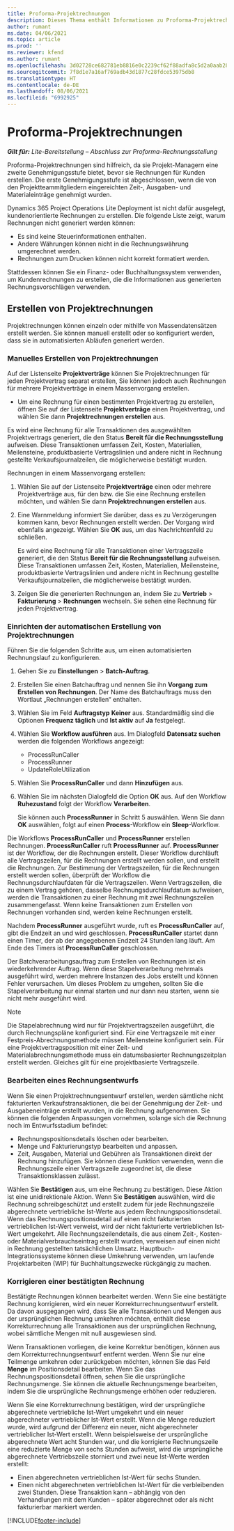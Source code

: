 ```yaml
---
title: Proforma-Projektrechnungen
description: Dieses Thema enthält Informationen zu Proforma-Projektrechnungen in Project Operations.
author: rumant
ms.date: 04/06/2021
ms.topic: article
ms.prod: ''
ms.reviewer: kfend
ms.author: rumant
ms.openlocfilehash: 3d02728ce682781eb8816e0c2239cf62f88adfa8c5d2a0aab280be053c2a5ae6
ms.sourcegitcommit: 7f8d1e7a16af769adb43d1877c28fdce53975db8
ms.translationtype: HT
ms.contentlocale: de-DE
ms.lasthandoff: 08/06/2021
ms.locfileid: "6992925"
---
```

# <a name="proforma-project-pnvoices"></a>Proforma-Projektrechnungen

_**Gilt für:** Lite-Bereitstellung – Abschluss zur Proforma-Rechnungsstellung_

Proforma-Projektrechnungen sind hilfreich, da sie Projekt-Managern eine zweite Genehmigungsstufe bietet, bevor sie Rechnungen für Kunden erstellen. Die erste Genehmigungsstufe ist abgeschlossen, wenn die von den Projektteammitgliedern eingereichten Zeit-, Ausgaben- und Materialeinträge genehmigt wurden.

Dynamics 365 Project Operations Lite Deployment ist nicht dafür ausgelegt, kundenorientierte Rechnungen zu erstellen. Die folgende Liste zeigt, warum Rechnungen nicht generiert werden können:

- Es sind keine Steuerinformationen enthalten.
- Andere Währungen können nicht in die Rechnungswährung umgerechnet werden.
- Rechnungen zum Drucken können nicht korrekt formatiert werden.

Stattdessen können Sie ein Finanz- oder Buchhaltungssystem verwenden, um Kundenrechnungen zu erstellen, die die Informationen aus generierten Rechnungsvorschlägen verwenden.

## <a name="creating-project-invoices"></a>Erstellen von Projektrechnungen

Projektrechnungen können einzeln oder mithilfe von Massendatensätzen erstellt werden. Sie können manuell erstellt oder so konfiguriert werden, dass sie in automatisierten Abläufen generiert werden.

### <a name="manually-create-project-invoices"></a>Manuelles Erstellen von Projektrechnungen 

Auf der Listenseite **Projektverträge** können Sie Projektrechnungen für jeden Projektvertrag separat erstellen, Sie können jedoch auch Rechnungen für mehrere Projektverträge in einem Massenvorgang erstellen.

   - Um eine Rechnung für einen bestimmten Projektvertrag zu erstellen, öffnen Sie auf der Listenseite **Projektverträge** einen Projektvertrag, und wählen Sie dann **Projektrechnungen erstellen** aus.

   Es wird eine Rechnung für alle Transaktionen des ausgewählten Projektvertrags generiert, die den Status **Bereit für die Rechnungsstellung** aufweisen. Diese Transaktionen umfassen Zeit, Kosten, Materialien, Meilensteine, produktbasierte Vertragslinien und andere nicht in Rechnung gestellte Verkaufsjournalzeilen, die möglicherweise bestätigt wurden.

Rechnungen in einem Massenvorgang erstellen:

1. Wählen Sie auf der Listenseite **Projektverträge** einen oder mehrere Projektverträge aus, für den bzw. die Sie eine Rechnung erstellen möchten, und wählen Sie dann **Projektrechnungen erstellen** aus.
2. Eine Warnmeldung informiert Sie darüber, dass es zu Verzögerungen kommen kann, bevor Rechnungen erstellt werden. Der Vorgang wird ebenfalls angezeigt. Wählen Sie **OK** aus, um das Nachrichtenfeld zu schließen.

   Es wird eine Rechnung für alle Transaktionen einer Vertragszeile generiert, die den Status **Bereit für die Rechnungsstellung** aufweisen. Diese Transaktionen umfassen Zeit, Kosten, Materialien, Meilensteine, produktbasierte Vertragslinien und andere nicht in Rechnung gestellte Verkaufsjournalzeilen, die möglicherweise bestätigt wurden.

3. Zeigen Sie die generierten Rechnungen an, indem Sie zu **Vertrieb** \> **Fakturierung** \> **Rechnungen** wechseln. Sie sehen eine Rechnung für jeden Projektvertrag.

### <a name="set-up-automated-creation-of-project-invoices"></a>Einrichten der automatischen Erstellung von Projektrechnungen 

Führen Sie die folgenden Schritte aus, um einen automatisierten Rechnungslauf zu konfigurieren.

1. Gehen Sie zu **Einstellungen** \> **Batch-Auftrag**.
2. Erstellen Sie einen Batchauftrag und nennen Sie ihn **Vorgang zum Erstellen von Rechnungen**. Der Name des Batchauftrags muss den Wortlaut „Rechnungen erstellen“ enthalten.
3. Wählen Sie im Feld **Auftragstyp** **Keiner** aus. Standardmäßig sind die Optionen **Frequenz täglich** und **Ist aktiv** auf **Ja** festgelegt.
4. Wählen Sie **Workflow ausführen** aus. Im Dialogfeld **Datensatz suchen** werden die folgenden Workflows angezeigt:

    - ProcessRunCaller
    - ProcessRunner
    - UpdateRoleUtilization

5. Wählen Sie **ProcessRunCaller** und dann **Hinzufügen** aus.
6. Wählen Sie im nächsten Dialogfeld die Option **OK** aus. Auf den Workflow **Ruhezustand** folgt der Workflow **Verarbeiten**.

    Sie können auch **ProcessRunner** in Schritt 5 auswählen. Wenn Sie dann **OK** auswählen, folgt auf einen **Process**-Workflow ein **Sleep**-Workflow.

Die Workflows **ProcessRunCaller** und **ProcessRunner** erstellen Rechnungen. **ProcessRunCaller** ruft **ProcessRunner** auf. **ProcessRunner** ist der Workflow, der die Rechnungen erstellt. Dieser Workflow durchläuft alle Vertragszeilen, für die Rechnungen erstellt werden sollen, und erstellt die Rechnungen. Zur Bestimmung der Vertragszeilen, für die Rechnungen erstellt werden sollen, überprüft der Workflow die Rechnungsdurchlaufdaten für die Vertragszeilen. Wenn Vertragszeilen, die zu einem Vertrag gehören, dasselbe Rechnungsdurchlaufdatum aufweisen, werden die Transaktionen zu einer Rechnung mit zwei Rechnungszeilen zusammengefasst. Wenn keine Transaktionen zum Erstellen von Rechnungen vorhanden sind, werden keine Rechnungen erstellt.

Nachdem **ProcessRunner** ausgeführt wurde, ruft es **ProcessRunCaller** auf, gibt die Endzeit an und wird geschlossen. **ProcessRunCaller** startet dann einen Timer, der ab der angegebenen Endzeit 24 Stunden lang läuft. Am Ende des Timers ist **ProcessRunCaller** geschlossen.

Der Batchverarbeitungsauftrag zum Erstellen von Rechnungen ist ein wiederkehrender Auftrag. Wenn diese Stapelverarbeitung mehrmals ausgeführt wird, werden mehrere Instanzen des Jobs erstellt und können Fehler verursachen. Um dieses Problem zu umgehen, sollten Sie die Stapelverarbeitung nur einmal starten und nur dann neu starten, wenn sie nicht mehr ausgeführt wird.

> [!NOTE]
> Die Stapelabrechnung wird nur für Projektvertragszeilen ausgeführt, die durch Rechnungspläne konfiguriert sind. Für eine Vertragszeile mit einer Festpreis-Abrechnungsmethode müssen Meilensteine konfiguriert sein. Für eine Projektvertragsposition mit einer Zeit- und Materialabrechnungsmethode muss ein datumsbasierter Rechnungszeitplan erstellt werden. Gleiches gilt für eine projektbasierte Vertragszeile.      
 
### <a name="edit-a-draft-invoice"></a>Bearbeiten eines Rechnungsentwurfs

Wenn Sie einen Projektrechnungsentwurf erstellen, werden sämtliche nicht fakturierten Verkaufstransaktionen, die bei der Genehmigung der Zeit- und Ausgabeneinträge erstellt wurden, in die Rechnung aufgenommen. Sie können die folgenden Anpassungen vornehmen, solange sich die Rechnung noch im Entwurfsstadium befindet:

- Rechnungspositionsdetails löschen oder bearbeiten.
- Menge und Fakturierungstyp bearbeiten und anpassen.
- Zeit, Ausgaben, Material und Gebühren als Transaktionen direkt der Rechnung hinzufügen. Sie können diese Funktion verwenden, wenn die Rechnungszeile einer Vertragszeile zugeordnet ist, die diese Transaktionsklassen zulässt.

Wählen Sie **Bestätigen** aus, um eine Rechnung zu bestätigen. Diese Aktion ist eine unidirektionale Aktion. Wenn Sie **Bestätigen** auswählen, wird die Rechnung schreibgeschützt und erstellt zudem für jede Rechnungszeile abgerechnete vertriebliche Ist-Werte aus jedem Rechnungspositionsdetail. Wenn das Rechnungspositionsdetail auf einen nicht fakturierten vertrieblichen Ist-Wert verweist, wird der nicht fakturierte vertrieblichen Ist-Wert umgekehrt. Alle Rechnungszeilendetails, die aus einem Zeit-, Kosten- oder Materialverbrauchseintrag erstellt wurden, verweisen auf einen nicht in Rechnung gestellten tatsächlichen Umsatz. Hauptbuch-Integrationssysteme können diese Umkehrung verwenden, um laufende Projektarbeiten (WIP) für Buchhaltungszwecke rückgängig zu machen.

### <a name="correct-a-confirmed-invoice"></a>Korrigieren einer bestätigten Rechnung

Bestätigte Rechnungen können bearbeitet werden. Wenn Sie eine bestätigte Rechnung korrigieren, wird ein neuer Korrekturrechnungsentwurf erstellt. Da davon ausgegangen wird, dass Sie alle Transaktionen und Mengen aus der ursprünglichen Rechnung umkehren möchten, enthält diese Korrekturrechnung alle Transaktionen aus der ursprünglichen Rechnung, wobei sämtliche Mengen mit null ausgewiesen sind.

Wenn Transaktionen vorliegen, die keine Korrektur benötigen, können aus dem Korrekturrechnungsentwurf entfernt werden. Wenn Sie nur eine Teilmenge umkehren oder zurückgeben möchten, können Sie das Feld **Menge** im Positionsdetail bearbeiten. Wenn Sie das Rechnungspositionsdetail öffnen, sehen Sie die ursprüngliche Rechnungsmenge. Sie können die aktuelle Rechnungsmenge bearbeiten, indem Sie die ursprüngliche Rechnungsmenge erhöhen oder reduzieren.

Wenn Sie eine Korrekturrechnung bestätigen, wird der ursprüngliche abgerechnete vertriebliche Ist-Wert umgekehrt und ein neuer abgerechneter vertrieblicher Ist-Wert erstellt. Wenn die Menge reduziert wurde, wird aufgrund der Differenz ein neuer, nicht abgerechneter vertrieblicher Ist-Wert erstellt. Wenn beispielsweise der ursprüngliche abgerechnete Wert acht Stunden war, und die korrigierte Rechnungszeile eine reduzierte Menge von sechs Stunden aufweist, wird die ursprüngliche abgerechnete Vertriebszeile storniert und zwei neue Ist-Werte werden erstellt:

- Einen abgerechneten vertrieblichen Ist-Wert für sechs Stunden.
- Einen nicht abgerechneten vertrieblichen Ist-Wert für die verbleibenden zwei Stunden. Diese Transaktion kann – abhängig von den Verhandlungen mit dem Kunden – später abgerechnet oder als nicht fakturierbar markiert werden.



[!INCLUDE[footer-include](../../includes/footer-banner.md)]
